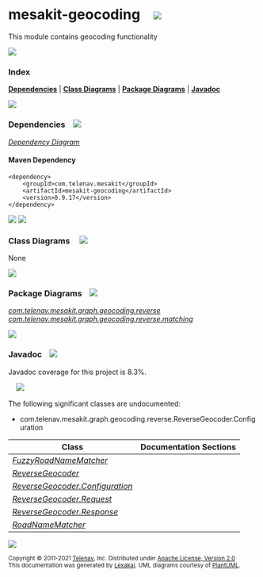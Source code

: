 [//]: # (start-user-text)



[//]: # (end-user-text)

# mesakit-geocoding &nbsp;&nbsp; <img src="https://telenav.github.io/telenav-assets/images/icons/map-32.png" srcset="https://telenav.github.io/telenav-assets/images/icons/map-32-2x.png 2x"/>

This module contains geocoding functionality

<img src="https://telenav.github.io/telenav-assets/images/separators/horizontal-line-512.png" srcset="https://telenav.github.io/telenav-assets/images/separators/horizontal-line-512-2x.png 2x"/>

### Index



[**Dependencies**](#dependencies) | [**Class Diagrams**](#class-diagrams) | [**Package Diagrams**](#package-diagrams) | [**Javadoc**](#javadoc)

<img src="https://telenav.github.io/telenav-assets/images/separators/horizontal-line-512.png" srcset="https://telenav.github.io/telenav-assets/images/separators/horizontal-line-512-2x.png 2x"/>

### Dependencies <a name="dependencies"></a> &nbsp;&nbsp; <img src="https://telenav.github.io/telenav-assets/images/icons/dependencies-32.png" srcset="https://telenav.github.io/telenav-assets/images/icons/dependencies-32-2x.png 2x"/>

[*Dependency Diagram*](https://www.mesakit.org/0.9.17/lexakai/mesakit-extensions/mesakit-geocoding/documentation/diagrams/dependencies.svg)

#### Maven Dependency

    <dependency>
        <groupId>com.telenav.mesakit</groupId>
        <artifactId>mesakit-geocoding</artifactId>
        <version>0.9.17</version>
    </dependency>

<img src="https://telenav.github.io/telenav-assets/images/separators/horizontal-line-128.png" srcset="https://telenav.github.io/telenav-assets/images/separators/horizontal-line-128-2x.png 2x"/>

[//]: # (start-user-text)



[//]: # (end-user-text)

<img src="https://telenav.github.io/telenav-assets/images/separators/horizontal-line-128.png" srcset="https://telenav.github.io/telenav-assets/images/separators/horizontal-line-128-2x.png 2x"/>

### Class Diagrams <a name="class-diagrams"></a> &nbsp; &nbsp; <img src="https://telenav.github.io/telenav-assets/images/icons/diagram-40.png" srcset="https://telenav.github.io/telenav-assets/images/icons/diagram-40-2x.png 2x"/>

None

<img src="https://telenav.github.io/telenav-assets/images/separators/horizontal-line-128.png" srcset="https://telenav.github.io/telenav-assets/images/separators/horizontal-line-128-2x.png 2x"/>

### Package Diagrams <a name="package-diagrams"></a> &nbsp;&nbsp; <img src="https://telenav.github.io/telenav-assets/images/icons/box-24.png" srcset="https://telenav.github.io/telenav-assets/images/icons/box-24-2x.png 2x"/>

[*com.telenav.mesakit.graph.geocoding.reverse*](https://www.mesakit.org/0.9.17/lexakai/mesakit-extensions/mesakit-geocoding/documentation/diagrams/com.telenav.mesakit.graph.geocoding.reverse.svg)  
[*com.telenav.mesakit.graph.geocoding.reverse.matching*](https://www.mesakit.org/0.9.17/lexakai/mesakit-extensions/mesakit-geocoding/documentation/diagrams/com.telenav.mesakit.graph.geocoding.reverse.matching.svg)

<img src="https://telenav.github.io/telenav-assets/images/separators/horizontal-line-128.png" srcset="https://telenav.github.io/telenav-assets/images/separators/horizontal-line-128-2x.png 2x"/>

### Javadoc <a name="javadoc"></a> &nbsp;&nbsp; <img src="https://telenav.github.io/telenav-assets/images/icons/books-24.png" srcset="https://telenav.github.io/telenav-assets/images/icons/books-24-2x.png 2x"/>

Javadoc coverage for this project is 8.3%.  
  
&nbsp; &nbsp; <img src="https://telenav.github.io/telenav-assets/images/meters/meter-10-96.png" srcset="https://telenav.github.io/telenav-assets/images/meters/meter-10-96-2x.png 2x"/>


The following significant classes are undocumented:  

- com.telenav.mesakit.graph.geocoding.reverse.ReverseGeocoder.Configuration

| Class | Documentation Sections |
|---|---|
| [*FuzzyRoadNameMatcher*](https://www.mesakit.org/0.9.17/javadoc/mesakit-extensions/mesakit.geocoding//////////////////////////////////////////////////////////////////////////.html) |  |  
| [*ReverseGeocoder*](https://www.mesakit.org/0.9.17/javadoc/mesakit-extensions/mesakit.geocoding////////////////////////////////////////////////////////////.html) |  |  
| [*ReverseGeocoder.Configuration*](https://www.mesakit.org/0.9.17/javadoc/mesakit-extensions/mesakit.geocoding//////////////////////////////////////////////////////////////////////////.html) |  |  
| [*ReverseGeocoder.Request*](https://www.mesakit.org/0.9.17/javadoc/mesakit-extensions/mesakit.geocoding////////////////////////////////////////////////////////////////////.html) |  |  
| [*ReverseGeocoder.Response*](https://www.mesakit.org/0.9.17/javadoc/mesakit-extensions/mesakit.geocoding/////////////////////////////////////////////////////////////////////.html) |  |  
| [*RoadNameMatcher*](https://www.mesakit.org/0.9.17/javadoc/mesakit-extensions/mesakit.geocoding/////////////////////////////////////////////////////////////////////.html) |  |  

[//]: # (start-user-text)



[//]: # (end-user-text)

<img src="https://telenav.github.io/telenav-assets/images/separators/horizontal-line-512.png" srcset="https://telenav.github.io/telenav-assets/images/separators/horizontal-line-512-2x.png 2x"/>

<sub>Copyright &#169; 2011-2021 [Telenav](https://telenav.com), Inc. Distributed under [Apache License, Version 2.0](LICENSE)</sub>  
<sub>This documentation was generated by [Lexakai](https://lexakai.org). UML diagrams courtesy of [PlantUML](https://plantuml.com).</sub>
